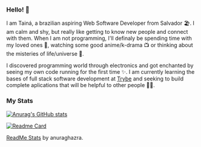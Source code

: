 ### Hello! 👋

I am Tainá, a brazilian aspiring Web Software Developer from Salvador 🏖️. I am calm and shy, but really like getting to know new people and connect with them. When I am not programming, I'll definaly be spending time with my loved ones 👫, watching some good anime/k-drama 📺 or thinking about the misteries of life/universe 🤔.

I discovered programming world through electronics and got enchanted by seeing my own code running for the first time ✨. I am currently learning the bases of full stack software development at [Trybe](https://github.com/betrybe) and seeking to build complete aplications that will be helpful to other people 👩‍💻.

### My Stats

[![Anurag's GitHub stats](https://github-readme-stats.vercel.app/api?username=tainnaps&show_icons=true&theme=github_dark&include_all_commits=true&count_private=true)](https://github.com/anuraghazra/github-readme-stats)

[![Readme Card](https://github-readme-stats.vercel.app/api/top-langs/?username=tainnaps&theme=github_dark&layout=compact&card_width=447)](https://github.com/anuraghazra/github-readme-stats)

[ReadMe Stats](https://github.com/anuraghazra/github-readme-stats) by anuraghazra.
